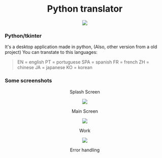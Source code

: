 <div align="center">
    <h1>Python translator</h1>
    <code><img src='/img/EN.png'></code>
</div>

### Python/tkinter

It's a desktop application made in python, (Also, other version from a old project)
You can transtate to this languages:


>EN = english
>PT = portuguese 
>SPA = spanish
>FR = french
>ZH = chinese
>JA = japanese
>KO = korean

### Some screenshots

<div align="center">
    <p>Splash Screen</p>
    <code><img src='/img/Screenshot1.png'></code>
    <p>Main Screen</p>
    <code><img src='/img/Screenshot2.png'></code>
    <p>Work</p>
    <code><img src='/img/Screenshot3.png'></code>
    <p>Error handling</p>
</div>